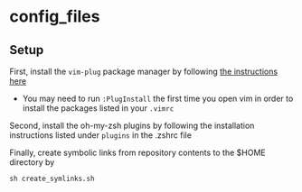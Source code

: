 # config\_files

## Setup


First, install the `vim-plug` package manager by following [the instructions here](https://github.com/junegunn/vim-plug#installation)

- You may need to run `:PlugInstall` the first time you open vim in order to install the packages listed in your `.vimrc`


Second, install the oh-my-zsh plugins by following the installation instructions listed under `plugins` in the .zshrc file

Finally, create symbolic links from repository contents to the $HOME directory by

```
sh create_symlinks.sh
```

